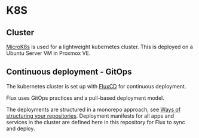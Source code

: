 # K8S

## Cluster

[MicroK8s](https://microk8s.io) is used for a lightweight kubernetes cluster.
This is deployed on a Ubuntu Server VM in Proxmox VE.

## Continuous deployment - GitOps

The kubernetes cluster is set up with [FluxCD](https://fluxcd.io) for continuous deployment.

Flux uses GitOps practices and a pull-based deployment model.

The deployments are structured in a monorepo approach, see [Ways of structuring your repositories](https://fluxcd.io/flux/guides/repository-structure/).
Deployment manifests for all apps and services in the cluster are defined here in this repository for Flux to sync and deploy.

